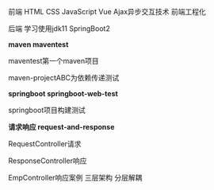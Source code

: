 前端
HTML CSS
JavaScript Vue
Ajax异步交互技术
前端工程化

后端
学习使用jdk11  SpringBoot2



**maven maventest**

maventest第一个maven项目

maven-projectABC为依赖传递测试

**springboot springboot-web-test**

springboot项目构建测试

**请求响应 request-and-response**

RequestController请求

ResponseController响应

EmpController响应案例 三层架构 分层解耦
